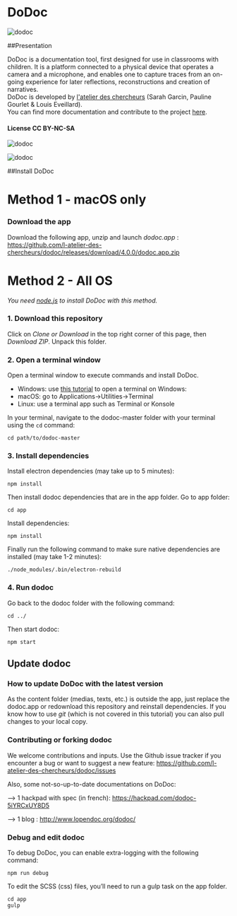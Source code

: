 DoDoc
==========
![dodoc](http://www.lopendoc.org/dodoc/wp-content/uploads/sites/23/2016/05/Capture-d%E2%80%99e%CC%81cran-2016-05-05-a%CC%80-18.29.52.png)

##Presentation

DoDoc is a documentation tool, first designed for use in classrooms with children. It is a platform connected to a physical device that operates a camera and a microphone, and enables one to capture traces from an on-going experience for later reflections, reconstructions and creation of narratives.<br> 
DoDoc is developed by [l'atelier des chercheurs](http://latelier-des-chercheurs.fr/) (Sarah Garcin, Pauline Gourlet & Louis Eveillard).<br>
You can find more documentation and contribute to the project [here](http://www.lopendoc.org/dodoc/).<br>
#### License CC BY-NC-SA <br>


![dodoc](http://www.lopendoc.org/dodoc/wp-content/uploads/sites/23/2016/05/Capture-d%E2%80%99e%CC%81cran-2016-05-05-a%CC%80-18.13.31.png)

![dodoc](http://www.lopendoc.org/dodoc/wp-content/uploads/sites/23/2016/05/Capture-d%E2%80%99e%CC%81cran-2016-05-05-a%CC%80-18.13.44.png) 


##Install DoDoc

# Method 1 - macOS only
### Download the app

Download the following app, unzip and launch _dodoc.app_ : https://github.com/l-atelier-des-chercheurs/dodoc/releases/download/4.0.0/dodoc.app.zip

# Method 2 - All OS

_You need [node.js](https://nodejs.org/) to install DoDoc with this method._

### 1. Download this repository

Click on *Clone or Download* in the top right corner of this page, then *Download ZIP*. Unpack this folder.

### 2. Open a terminal window

Open a terminal window to execute commands and install DoDoc.

- Windows: use [this tutorial](http://wikistrea.fr/Comment_ouvrir_la_console_de_commande_Windows_en_mode_administrateur_%3F) to open a terminal on Windows: 
- macOS: go to Applications->Utilities->Terminal
- Linux: use a terminal app such as Terminal or Konsole

In your terminal, navigate to the dodoc-master folder with your terminal using the `cd` command:
```
cd path/to/dodoc-master
```

### 3. Install dependencies

Install electron dependencies (may take up to 5 minutes):
```
npm install
```  

Then install dodoc dependencies that are in the app folder.
Go to app folder:
```
cd app
```
Install dependencies:
```
npm install
```

Finally run the following command to make sure native dependencies are installed (may take 1-2 minutes):
```
./node_modules/.bin/electron-rebuild
```

### 4. Run dodoc

Go back to the dodoc folder with the following command:
```
cd ../
```

Then start dodoc:
```
npm start
```

## Update dodoc

### How to update DoDoc with the latest version  

As the content folder (medias, texts, etc.) is outside the app, just replace the dodoc.app or redownload this repository and reinstall dependencies. If you know how to use _git_ (which is not covered in this tutorial) you can also pull changes to your local copy.

### Contributing or forking dodoc

We welcome contributions and inputs. Use the Github issue tracker if you encounter a bug or want to suggest a new feature: https://github.com/l-atelier-des-chercheurs/dodoc/issues

Also, some not-so-up-to-date documentations on DoDoc:

-->  1 hackpad with spec (in french): https://hackpad.com/dodoc-5iYRCxUY8D5 <br>

-->  1 blog : http://www.lopendoc.org/dodoc/

### Debug and edit dodoc
To debug DoDoc, you can enable extra-logging with the following command:
```
npm run debug
```

To edit the SCSS (css) files, you’ll need to run a gulp task on the app folder.
```
cd app
gulp
```
